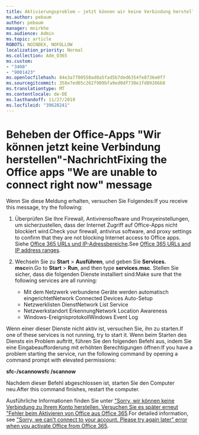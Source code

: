 ```yaml
---
title: Aktivierungsproblem – jetzt können wir keine Verbindung herstellen
ms.author: pebaum
author: pebaum
manager: mnirkhe
ms.audience: Admin
ms.topic: article
ROBOTS: NOINDEX, NOFOLLOW
localization_priority: Normal
ms.collection: Adm_O365
ms.custom:
- "3408"
- "9001423"
ms.openlocfilehash: 84e3a7700558ad8a5fad5b7ded6354fe8736e0f7
ms.sourcegitcommit: 358e7ed05c262f909bfa9ed0df730e1fd89266b8
ms.translationtype: MT
ms.contentlocale: de-DE
ms.lasthandoff: 11/27/2019
ms.locfileid: "39628241"
---
```

# <a name="fixing-the-office-apps-we-are-unable-to-connect-right-now-message"></a><span data-ttu-id="f7002-102">Beheben der Office-Apps "Wir können jetzt keine Verbindung herstellen"-Nachricht</span><span class="sxs-lookup"><span data-stu-id="f7002-102">Fixing the Office apps "We are unable to connect right now" message</span></span>

<span data-ttu-id="f7002-103">Wenn Sie diese Meldung erhalten, versuchen Sie Folgendes:</span><span class="sxs-lookup"><span data-stu-id="f7002-103">If you receive this message, try the following:</span></span>

1. <span data-ttu-id="f7002-104">Überprüfen Sie Ihre Firewall, Antivirensoftware und Proxyeinstellungen, um sicherzustellen, dass der Internet Zugriff auf Office-Apps nicht blockiert wird.</span><span class="sxs-lookup"><span data-stu-id="f7002-104">Check your firewall, antivirus software, and proxy settings to confirm that they are not blocking Internet access to Office apps.</span></span> <span data-ttu-id="f7002-105">Siehe [Office 365 URLs und IP-Adressbereiche](https://docs.microsoft.com/office365/enterprise/urls-and-ip-address-ranges).</span><span class="sxs-lookup"><span data-stu-id="f7002-105">See [Office 365 URLs and IP address ranges](https://docs.microsoft.com/office365/enterprise/urls-and-ip-address-ranges).</span></span>

2. <span data-ttu-id="f7002-106">Wechseln Sie zu **Start** > **Ausführen**, und geben Sie **Services. msc**ein.</span><span class="sxs-lookup"><span data-stu-id="f7002-106">Go to **Start** > **Run**, and then type **services.msc**.</span></span> <span data-ttu-id="f7002-107">Stellen Sie sicher, dass die folgenden Dienste installiert sind:</span><span class="sxs-lookup"><span data-stu-id="f7002-107">Make sure that the following services are all running:</span></span>
    - <span data-ttu-id="f7002-108">Mit dem Netzwerk verbundene Geräte werden automatisch eingerichtet</span><span class="sxs-lookup"><span data-stu-id="f7002-108">Network Connected Devices Auto-Setup</span></span>
    - <span data-ttu-id="f7002-109">Netzwerklisten Dienst</span><span class="sxs-lookup"><span data-stu-id="f7002-109">Network List Service</span></span>
    - <span data-ttu-id="f7002-110">Netzwerkstandort Erkennung</span><span class="sxs-lookup"><span data-stu-id="f7002-110">Network Location Awareness</span></span>
    - <span data-ttu-id="f7002-111">Windows-Ereignisprotokoll</span><span class="sxs-lookup"><span data-stu-id="f7002-111">Windows Event Log</span></span>

<span data-ttu-id="f7002-112">Wenn einer dieser Dienste nicht aktiv ist, versuchen Sie, ihn zu starten.</span><span class="sxs-lookup"><span data-stu-id="f7002-112">If one of these services is not running, try to start it.</span></span> <span data-ttu-id="f7002-113">Wenn beim Starten des Diensts ein Problem auftritt, führen Sie den folgenden Befehl aus, indem Sie eine Eingabeaufforderung mit erhöhten Berechtigungen öffnen:</span><span class="sxs-lookup"><span data-stu-id="f7002-113">If you have a problem starting the service, run the following command by opening a command prompt with elevated permissions:</span></span>

<span data-ttu-id="f7002-114">**sfc-/scannow**</span><span class="sxs-lookup"><span data-stu-id="f7002-114">**sfc /scannow**</span></span>

<span data-ttu-id="f7002-115">Nachdem dieser Befehl abgeschlossen ist, starten Sie den Computer neu.</span><span class="sxs-lookup"><span data-stu-id="f7002-115">After this command finishes, restart the computer.</span></span>

<span data-ttu-id="f7002-116">Ausführliche Informationen finden Sie unter ["Sorry, wir können keine Verbindung zu Ihrem Konto herstellen. Versuchen Sie es später erneut "Fehler beim Aktivieren von Office aus Office 365](https://docs.microsoft.com/office/troubleshoot/activation-installation/issue-when-activate-office-from-office-365).</span><span class="sxs-lookup"><span data-stu-id="f7002-116">For detailed information, see ["Sorry, we can't connect to your account. Please try again later" error when you activate Office from Office 365](https://docs.microsoft.com/office/troubleshoot/activation-installation/issue-when-activate-office-from-office-365).</span></span>